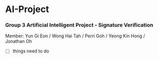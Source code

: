 # AI-Project
### Group 3 Artificial Intelligent Project - Signature Verification
Member: Yun Gi Eon / Wong Hai Tah / Perri Goh / Yeong Kin Hong / Jonathan Oh
- [ ] things need to do
